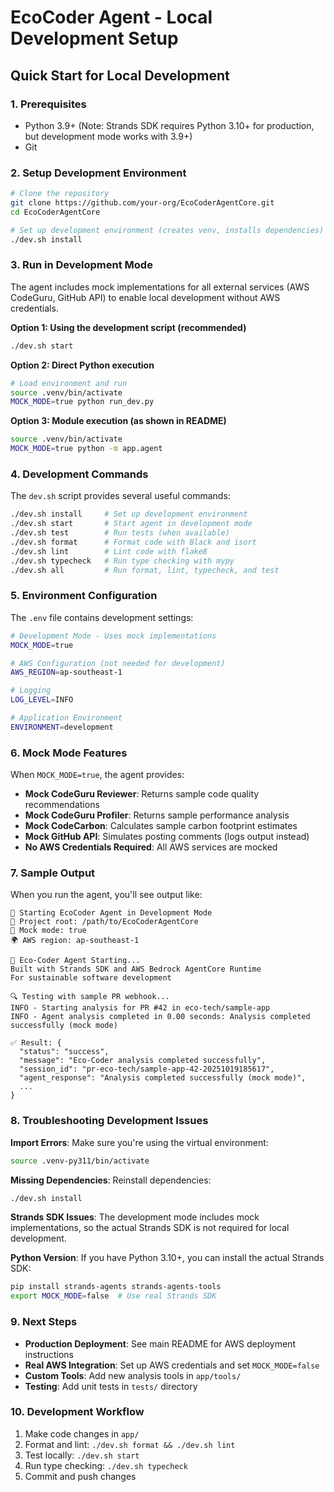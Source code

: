 # EcoCoder Agent - Local Development Setup

## Quick Start for Local Development

### 1. Prerequisites
- Python 3.9+ (Note: Strands SDK requires Python 3.10+ for production, but development mode works with 3.9+)
- Git

### 2. Setup Development Environment

```bash
# Clone the repository
git clone https://github.com/your-org/EcoCoderAgentCore.git
cd EcoCoderAgentCore

# Set up development environment (creates venv, installs dependencies)
./dev.sh install
```

### 3. Run in Development Mode

The agent includes mock implementations for all external services (AWS CodeGuru, GitHub API) to enable local development without AWS credentials.

**Option 1: Using the development script (recommended)**
```bash
./dev.sh start
```

**Option 2: Direct Python execution**
```bash
# Load environment and run
source .venv/bin/activate
MOCK_MODE=true python run_dev.py
```

**Option 3: Module execution (as shown in README)**
```bash
source .venv/bin/activate
MOCK_MODE=true python -m app.agent
```

### 4. Development Commands

The `dev.sh` script provides several useful commands:

```bash
./dev.sh install     # Set up development environment
./dev.sh start       # Start agent in development mode
./dev.sh test        # Run tests (when available)
./dev.sh format      # Format code with Black and isort
./dev.sh lint        # Lint code with flake8
./dev.sh typecheck   # Run type checking with mypy
./dev.sh all         # Run format, lint, typecheck, and test
```

### 5. Environment Configuration

The `.env` file contains development settings:

```bash
# Development Mode - Uses mock implementations
MOCK_MODE=true

# AWS Configuration (not needed for development)
AWS_REGION=ap-southeast-1

# Logging
LOG_LEVEL=INFO

# Application Environment
ENVIRONMENT=development
```

### 6. Mock Mode Features

When `MOCK_MODE=true`, the agent provides:

- **Mock CodeGuru Reviewer**: Returns sample code quality recommendations
- **Mock CodeGuru Profiler**: Returns sample performance analysis
- **Mock CodeCarbon**: Calculates sample carbon footprint estimates  
- **Mock GitHub API**: Simulates posting comments (logs output instead)
- **No AWS Credentials Required**: All AWS services are mocked

### 7. Sample Output

When you run the agent, you'll see output like:

```
🌱 Starting EcoCoder Agent in Development Mode
📁 Project root: /path/to/EcoCoderAgentCore
🔧 Mock mode: true
🌍 AWS region: ap-southeast-1

🌱 Eco-Coder Agent Starting...
Built with Strands SDK and AWS Bedrock AgentCore Runtime
For sustainable software development

🔍 Testing with sample PR webhook...
INFO - Starting analysis for PR #42 in eco-tech/sample-app
INFO - Agent analysis completed in 0.00 seconds: Analysis completed successfully (mock mode)

✅ Result: {
  "status": "success",
  "message": "Eco-Coder analysis completed successfully",
  "session_id": "pr-eco-tech/sample-app-42-20251019185617",
  "agent_response": "Analysis completed successfully (mock mode)",
  ...
}
```

### 8. Troubleshooting Development Issues

**Import Errors**: Make sure you're using the virtual environment:
```bash
source .venv-py311/bin/activate
```

**Missing Dependencies**: Reinstall dependencies:
```bash
./dev.sh install
```

**Strands SDK Issues**: The development mode includes mock implementations, so the actual Strands SDK is not required for local development.

**Python Version**: If you have Python 3.10+, you can install the actual Strands SDK:
```bash
pip install strands-agents strands-agents-tools
export MOCK_MODE=false  # Use real Strands SDK
```

### 9. Next Steps

- **Production Deployment**: See main README for AWS deployment instructions
- **Real AWS Integration**: Set up AWS credentials and set `MOCK_MODE=false`
- **Custom Tools**: Add new analysis tools in `app/tools/`
- **Testing**: Add unit tests in `tests/` directory

### 10. Development Workflow

1. Make code changes in `app/`
2. Format and lint: `./dev.sh format && ./dev.sh lint`
3. Test locally: `./dev.sh start`
4. Run type checking: `./dev.sh typecheck`
5. Commit and push changes